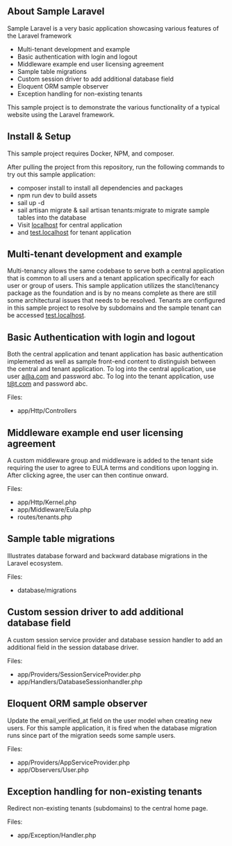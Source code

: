 ## About Sample Laravel

Sample Laravel is a very basic application showcasing various features of the Laravel framework

- Multi-tenant development and example
- Basic authentication with login and logout
- Middleware example end user licensing agreement
- Sample table migrations
- Custom session driver to add additional database field
- Eloquent ORM sample observer
- Exception handling for non-existing tenants

This sample project is to demonstrate the various functionality of a typical website using the Laravel 
framework.

## Install & Setup

This sample project requires Docker, NPM, and composer.

After pulling the project from this repository, run the following commands to try out this 
sample application:

- composer install to install all dependencies and packages
- npm run dev to build assets
- sail up -d
- sail artisan migrate & sail artisan tenants:migrate to migrate sample tables into the database
- Visit [localhost](http://localhost) for central application
- and [test.localhost](http://test.localhost) for tenant application

## Multi-tenant development and example

Multi-tenancy allows the same codebase to serve both a central application that is common to all 
users and a tenant application specifically for each user or group of users.  This sample
application utilizes the stancl/tenancy package as the foundation and is by no means complete as there are still some 
architectural issues that needs to be resolved.  Tenants are configured in this sample project to resolve by subdomains and the sample tenant can be accessed [test.localhost](http://test.localhost).

## Basic Authentication with login and logout

Both the central application and tenant application has basic authentication implemented as well as sample front-end content 
to distinguish between the central and tenant application.
To log into the central application, use user a@a.com and password abc.  To log into the tenant application, use t@t.com and 
password abc.

Files:
- app/Http/Controllers

## Middleware example end user licensing agreement

A custom middleware group and middleware is added to the tenant side requiring the user to agree to 
EULA terms and conditions upon logging in.  After clicking agree, the user can
 then continue onward.
 
Files: 
-  app/Http/Kernel.php
-  app/Middleware/Eula.php
-  routes/tenants.php
 
## Sample table migrations

Illustrates database forward and backward database migrations in the Laravel ecosystem.

Files:
-  database/migrations

## Custom session driver to add additional database field

A custom session service provider and database session handler to add an 
additional field in the session database driver.

Files:
-  app/Providers/SessionServiceProvider.php
-  app/Handlers/DatabaseSessionhandler.php

## Eloquent ORM sample observer

Update the email_verified_at field on the user model when creating new users.
 For this sample application, it is fired when the database migration runs since 
 part of the migration seeds some sample users.
 
Files:
-  app/Providers/AppServiceProvider.php
-  app/Observers/User.php

## Exception handling for non-existing tenants

Redirect non-existing tenants (subdomains) to the central home page.

Files:
-  app/Exception/Handler.php